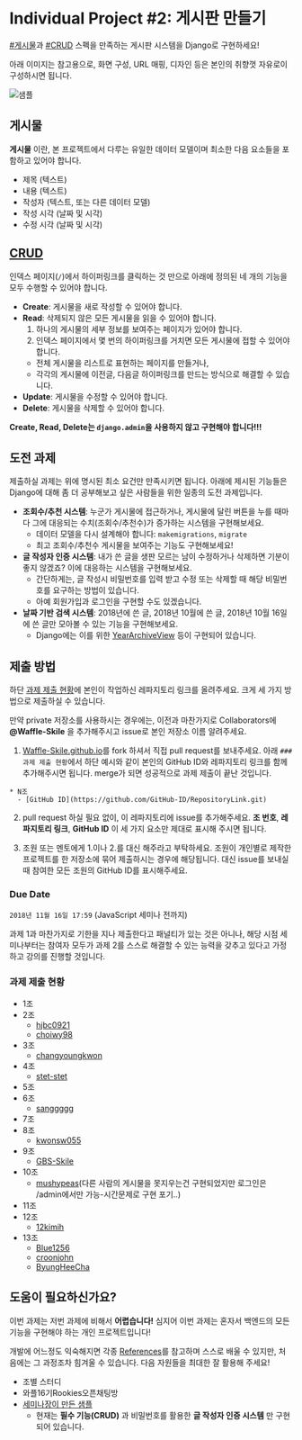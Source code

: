 # Individual Project #2: 게시판 만들기

[#게시물](#게시물)과 [#CRUD](#crud) 스펙을 만족하는
게시판 시스템을 Django로 구현하세요!

아래 이미지는 참고용으로, 화면 구성, URL 매핑,
디자인 등은 본인의 취향껏 자유로이 구성하시면 됩니다.

![샘플](pics/1.png?raw=true)

## 게시물
**게시물** 이란, 본 프로젝트에서 다루는 유일한 데이터 모델이며
최소한 다음 요소들을 포함하고 있어야 합니다.

* 제목 (텍스트)
* 내용 (텍스트)
* 작성자 (텍스트, 또는 다른 데이터 모델)
* 작성 시각 (날짜 및 시각)
* 수정 시각 (날짜 및 시각)

## [CRUD](https://ko.wikipedia.org/wiki/CRUD)

인덱스 페이지(`/`)에서 하이퍼링크를 클릭하는 것 만으로
아래에 정의된 네 개의 기능을 모두 수행할 수 있어야 합니다.

* **Create**: 게시물을 새로 작성할 수 있어야 합니다.
* **Read**: 삭제되지 않은 모든 게시물을 읽을 수 있어야 합니다.
  1. 하나의 게시물의 세부 정보를 보여주는 페이지가 있어야 합니다.
  1. 인덱스 페이지에서 몇 번의 하이퍼링크를 거치면 모든 게시물에 접할 수 있어야 합니다.
    - 전체 게시물을 리스트로 표현하는 페이지를 만들거나,
    - 각각의 게시물에 이전글, 다음글 하이퍼링크를 만드는 방식으로 해결할 수 있습니다.
* **Update**: 게시물을 수정할 수 있어야 합니다.
* **Delete**: 게시물을 삭제할 수 있어야 합니다.

**Create, Read, Delete는 `django.admin`을 사용하지 않고 구현해야 합니다!!!**

## 도전 과제

제출하실 과제는 위에 명시된 최소 요건만 만족시키면 됩니다.
아래에 제시된 기능들은 Django에 대해 좀 더 공부해보고 싶은
사람들을 위한 일종의 도전 과제입니다.

* **조회수/추천 시스템**: 누군가 게시물에 접근하거나, 게시물에 달린 버튼을 누를 때마다 그에 대응되는 수치(조회수/추천수)가 증가하는 시스템을 구현해보세요.
  - 데이터 모델을 다시 설계해야 합니다: `makemigrations`, `migrate`
  - 최고 조회수/추천수 게시물을 보여주는 기능도 구현해보세요!
* **글 작성자 인증 시스템**:
내가 쓴 글을 생판 모르는 남이 수정하거나 삭제하면
기분이 좋지 않겠죠? 이에 대응하는 시스템을 구현해보세요.
  - 간단하게는, 글 작성시 비밀번호를 입력 받고 수정 또는 삭제할 때 해당 비밀번호를 요구하는 방법이 있습니다.
  - 아예 회원가입과 로그인을 구현할 수도 있겠습니다.
* **날짜 기반 검색 시스템**: 2018년에 쓴 글, 2018년 10월에 쓴 글, 2018년 10월 16일에 쓴 글만 모아볼 수 있는 기능을 구현해보세요.
  - Django에는 이를 위한 [YearArchiveView](https://docs.djangoproject.com/en/2.1/ref/class-based-views/generic-date-based/#yeararchiveview) 등이 구현되어 있습니다.

## 제출 방법

하단 [과제 제출 현황](#과제-제출-현황)에 본인이 작업하신 레파지토리 링크를 올려주세요.
크게 세 가지 방법으로 제출하실 수 있습니다.

만약 private 저장소를 사용하시는 경우에는, 이전과 마찬가지로
Collaborators에 **@Waffle-Skile** 을 추가해주시고 issue로 본인 저장소 이름 알려주세요.

1. [Waffle-Skile.github.io](https://github.com/Waffle-Skile/Waffle-Skile.github.io)를
fork 하셔서 직접 pull request를 보내주세요. 아래 `### 과제 제출 현황`에서
하단 예시와 같이 본인의 GitHub ID와 레파지토리 링크를 함께 추가해주시면 됩니다.
merge가 되면 성공적으로 과제 제출이 끝난 것입니다.
```
* N조
  - [GitHub ID](https://github.com/GitHub-ID/RepositoryLink.git)
```

2. pull request 하실 필요 없이, 이 레파지토리에 issue를 추가해주세요.
**조 번호**, **레파지토리 링크**, **GitHub ID** 이 세 가지 요소만
제대로 표시해 주시면 됩니다.

3. 조원 또는 멘토에게 1.이나 2.를 대신 해주라고 부탁하세요.
조원이 개인별로 제작한 프로젝트를 한 저장소에 묶어 제출하시는 경우에 해당됩니다.
대신 issue를 보내실 때 참여한 모든 조원의 GitHub ID를 표시해주세요.


### Due Date
`2018년 11월 16일 17:59` (JavaScript 세미나 전까지)

과제 1과 마찬가지로 기한을 지나 제출한다고 패널티가 있는 것은
아니나, 해당 시점 세미나부터는 참여자 모두가 과제 2를
스스로 해결할 수 있는 능력을 갖추고 있다고 가정하고
강의를 진행할 것입니다.

### 과제 제출 현황

* 1조
* 2조
  - [hjbc0921](https://github.com/hjbc0921/waffle_hw2)
  - [choiwy98](https://github.com/choiwy98/assignment2)
* 3조
  - [changyoungkwon](https://github.com/changyoungkwon/django-crud-app)
* 4조
  - [stet-stet](https://github.com/stet-stet/waffle-hw2)
* 5조
* 6조
  - [sanggggg](https://github.com/sanggggg/sang_G)
* 7조
* 8조
  - [kwonsw055](https://github.com/kwonsw055/Asgm2.git)
* 9조
  - [GBS-Skile](https://github.com/Waffle-Skile/DjangoSimpleCRUDBoard.git)
* 10조
  - [mushypeas](https://github.com/mushypeas/Django_post.git)(다른 사람의 게시물을 못지우는건 구현되었지만 로그인은 /admin에서만 가능-시간문제로 구현 포기..)
* 11조
* 12조
  - [12kimih](https://github.com/12kimih/Assignment02)
* 13조
  - [Blue1256](https://github.com/blue1256/djangoAssignment.git)
  - [croonjohn](https://github.com/croonjohn/Molba.git)
  - [ByungHeeCha](https://github.com/ByungHeeCha/WaffleHW2.git)

## 도움이 필요하신가요?

이번 과제는 저번 과제에 비해서 **어렵습니다!**
심지어 이번 과제는 혼자서 백엔드의 모든 기능을 구현해야 하는
개인 프로젝트입니다!

개발에 어느정도 익숙해지면 각종 [References](../../lecture/3/#references)를
참고하며 스스로 배울 수 있지만, 처음에는 그 과정조차
힘겨울 수 있습니다. 다음 자원들을 최대한 잘 활용해 주세요!

* 조별 스터디
* 와플16기Rookies오픈채팅방
* [세미나장이 만든 샘플](https://github.com/Waffle-Skile/DjangoSimpleCRUDBoard.git)
  - 현재는 **필수 기능(CRUD)** 과 비밀번호를 활용한 **글 작성자 인증 시스템** 만 구현되어 있습니다.
